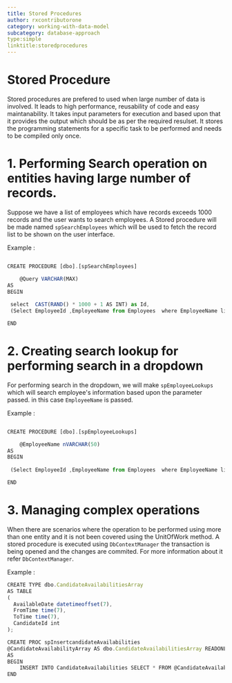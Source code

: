 ```yaml
---
title: Stored Procedures
author: rxcontributorone
category: working-with-data-model
subcategory: database-approach
type:simple
linktitle:storedprocedures
---
```

# Stored Procedure

Stored procedures are prefered to used when large number of data is involved. It leads to high performance, reusability of code and easy maintanability. It takes input parameters for execution and based upon that it provides the output which should be as per the required resulset. It stores the programming statements for a specific task to be performed and needs to be compiled only once. 

# 1. Performing Search operation on entities having large number of records.
Suppose we have a list of employees which have records exceeds 1000 records and the user wants to search employees. A Stored procedure will be made named `spSearchEmployees` which will be used to fetch the record list to be shown on the user interface.  

Example :

````js

CREATE PROCEDURE [dbo].[spSearchEmployees]

	@Query VARCHAR(MAX)
AS
BEGIN
	
 select  CAST(RAND() * 1000 + 1 AS INT) as Id,
 (Select EmployeeId ,EmployeeName from Employees  where EmployeeName like @Query+'%' FOR JSON PATH) as Result

END
````

# 2. Creating search lookup for performing search in a dropdown
For performing search in the dropdown, we will make `spEmployeeLookups` which will search employee's information based upon the parameter passed. in this case `EmployeeName` is passed.   

Example :

````js

CREATE PROCEDURE [dbo].[spEmployeeLookups]

	@EmployeeName nVARCHAR(50)
AS
BEGIN
	
 (Select EmployeeId ,EmployeeName from Employees  where EmployeeName like @EmployeeName +'%') as Result

END

````

# 3. Managing complex operations
When there are scenarios where the operation to be performed using more than one entity and it is not been covered using the UnitOfWork method. A stored procedure is executed using `DbContextManager` the transaction is being opened and the changes are commited. For more information about it refer `DbContextManager`.

Example :

````js
CREATE TYPE dbo.CandidateAvailabilitiesArray 
AS TABLE
(
  AvailableDate datetimeoffset(7),
  FromTime time(7),
  ToTime time(7),
  CandidateId int
);

CREATE PROC spInsertcandidateAvailabilities
@CandidateAvailabilityArray AS dbo.CandidateAvailabilitiesArray READONLY
AS
BEGIN
    INSERT INTO CandidateAvailabilities SELECT * FROM @CandidateAvailabilityArray 
END
````

